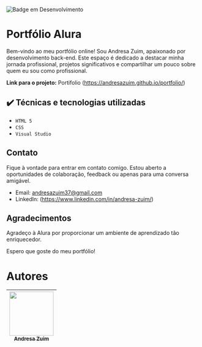 ![Badge em Desenvolvimento](http://img.shields.io/static/v1?label=STATUS&message=EM%20DESENVOLVIMENTO&color=GREEN&style=for-the-badge)

# Portfólio Alura

Bem-vindo ao meu portfólio online! Sou Andresa Zuim, apaixonado por desenvolvimento back-end. Este espaço é dedicado a destacar minha jornada profissional, projetos significativos e compartilhar um pouco sobre quem eu sou como profissional.


**Link para o projeto:** Portifolio (https://andresazuim.github.io/portfolio/)

## ✔️ Técnicas e tecnologias utilizadas

- ``HTML 5``
- ``CSS``
- ``Visual Studio``

## Contato

Fique à vontade para entrar em contato comigo. Estou aberto a oportunidades de colaboração, feedback ou apenas para uma conversa amigável.

- Email: andresazuim37@gmail.com  
- LinkedIn: (https://www.linkedin.com/in/andresa-zuim/)

## Agradecimentos

Agradeço à Alura por proporcionar um ambiente de aprendizado tão enriquecedor.

Espero que goste do meu portfólio!

# Autores
| [<img loading="lazy" src="https://avatars.githubusercontent.com/u/105896691?v=4" width=115><br><sub>Andresa Zuim</sub>](https://github.com/andresazuim) |
| :---: | 


